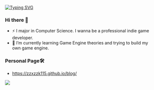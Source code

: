 [![Typing SVG](https://readme-typing-svg.demolab.com?font=Fira+Code&pause=1000&multiline=true&random=false&width=435&height=100&lines=Game+Developer%2C+C%23+.NET+Programmer;Graphics+%26+Engine+Student)](https://git.io/typing-svg)

### Hi there 👋
- ⚡ I major in Computer Science. I wanna be a professional indie game developer.
- 🌱 I’m currently learning Game Engine theories and trying to build my own game engine.

### Personal Page🛠
- https://zzxzzk115.github.io/blog/

<img src="https://github-readme-stats.vercel.app/api?username=zzxzzk115&show_icons=true&icon_color=805AD5&text_color=718096&bg_color=ffffff&hide_title=true" />
<!--
**zzxzzk115/zzxzzk115** is a ✨ _special_ ✨ repository because its `README.md` (this file) appears on your GitHub profile.
Here are some ideas to get you started:
- 🔭 I’m currently working on ...
- 🌱 I’m currently learning ...
- 👯 I’m looking to collaborate on ...
- 🤔 I’m looking for help with ...
- 💬 Ask me about ...
- 📫 How to reach me: ...
- 😄 Pronouns: ...
- ⚡ Fun fact: ...
-->
